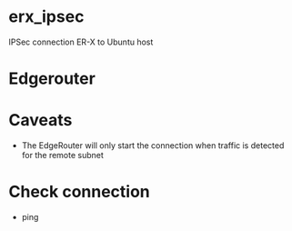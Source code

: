 # erx_ipsec
IPSec connection ER-X to Ubuntu host

# Edgerouter


# Caveats
- The EdgeRouter will only start the connection when traffic is detected for the remote subnet

# Check connection
- ping <host on remote subnet>
